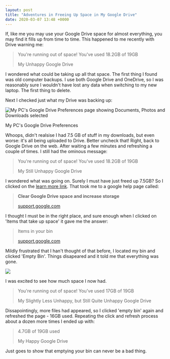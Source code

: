 ```yaml
---
layout: post
title: "Adventures in Freeing Up Space in My Google Drive"
date: 2020-03-07 13:48 +0000
---
```


If, like me you may use your Google Drive space for almost everything, you may find it fills up from time to time. This happened to me recently with Drive warning me:

> You're running out of space! You've used 18.2GB of 19GB
> 
> My Unhappy Google Drive

I wondered what could be taking up all that space. The first thing I found was old computer backups. I use both Google Drive and OneDrive, so I was reasonably sure I wouldn't have lost any data when switching to my new laptop. The first thing to delete.

Next I checked just what my Drive was backing up:

![My PC's Google Drive Preferences page showing Documents, Photos and Downloads selected](https://joshsblogaboutstuff.files.wordpress.com/2020/03/image.png?w=802)

My PC's Google Drive Preferences

Whoops, didn't realsise I had 7.5 GB of stuff in my downloads, but even worse: it's all being uploaded to Drive. Better uncheck that! Right, back to Google Drive on the web. After waiting a few minutes and refreshing a couple of times. I still had the ominous message:

> You're running out of space! You've used 18.2GB of 19GB
> 
> My Still Unhappy Google Drive

I wondered what was going on. Surely I must have just freed up 7.5GB? So I clicked on the [learn more link](https://support.google.com/drive/answer/6374270?hl=en-GB). That took me to a google help page called:

> **Clear Google Drive space and increase storage**
> 
> [support.google.com](https://support.google.com/)

I thought I must be in the right place, and sure enough when I clicked on 'Items that take up space' it gave me the answer:

> Items in your bin
> 
> [support.google.com](https://support.google.com/)

Mildly frustrated that I han't thought of that before, I located my bin and clicked 'Empty Bin'. Things disapeared and it told me that everything was gone.

![](https://joshsblogaboutstuff.files.wordpress.com/2020/03/image-3.png?w=550)

I was excited to see how much space I now had.

> You're running out of space! You've used 17GB of 19GB
> 
> My Slightly Less Unhappy, but Still Quite Unhappy Google Drive

Dissapointingly, more files had appeared, so I clicked 'empty bin' again and refreshed the page - 16GB used. Repeating the click and refresh process about a dozen more times I ended up with:

> 4.7GB of 19GB used
> 
> My Happy Google Drive

Just goes to show that emptying your bin can never be a bad thing.
